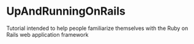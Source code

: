 UpAndRunningOnRails
===================

Tutorial intended to help people familiarize themselves with the Ruby on Rails web application framework
